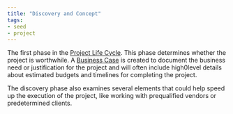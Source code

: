 ```yaml
---
title: "Discovery and Concept"
tags:
- seed
- project
---
```


The first phase in the [Project Life Cycle](notes/Project%20Life%20Cycle.md). This phase determines whether the project is worthwhile.  A [Business Case](notes/Business%20Case.md) is created to document the business need or justification for the project and will often include high0level details about estimated budgets and timelines for completing the project.

The discovery phase also examines several elements that could help speed up the execution of the project, like working with prequalified vendors or predetermined clients.